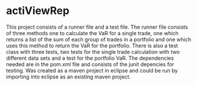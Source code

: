 # actiViewRep
This project consists of a runner file and a test file. 
The runner file consists of three methods one to calculate the VaR for a single trade, one which returns a list of the sum of each group of trades
in a portfolio and one which uses this method to return the VaR for the portfolio.
There is also a test class with three tests, two tests for the single trade calculation with two different data sets and a test for the portfolio VaR.
The dependencies needed are in the pom.xml file and consists of the junit depencies for testing. 
Was created as a maven project in eclipse and could be run by importing into eclipse as an existing maven project. 
